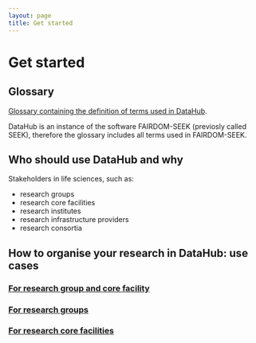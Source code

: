 ```yaml
---
layout: page
title: Get started
---
```


# Get started

## Glossary
[Glossary containing the definition of terms used in DataHub](glossary.html). 

DataHub is an instance of the software FAIRDOM-SEEK (previosly called SEEK), therefore the glossary includes all terms used in FAIRDOM-SEEK.

## Who should use DataHub and why
Stakeholders in life sciences, such as:
* research groups
* research core facilities
* research institutes 
* research infrastructure providers
* research consortia


## How to organise your research in DataHub: use cases
### [For research group and core facility](dh-organise.html#for-research-group-and-core-facility)
### [For research groups](dh-organise.html#for-research-groups)
### [For research core facilities](dh-organise.html#for-research-core-facilities)

